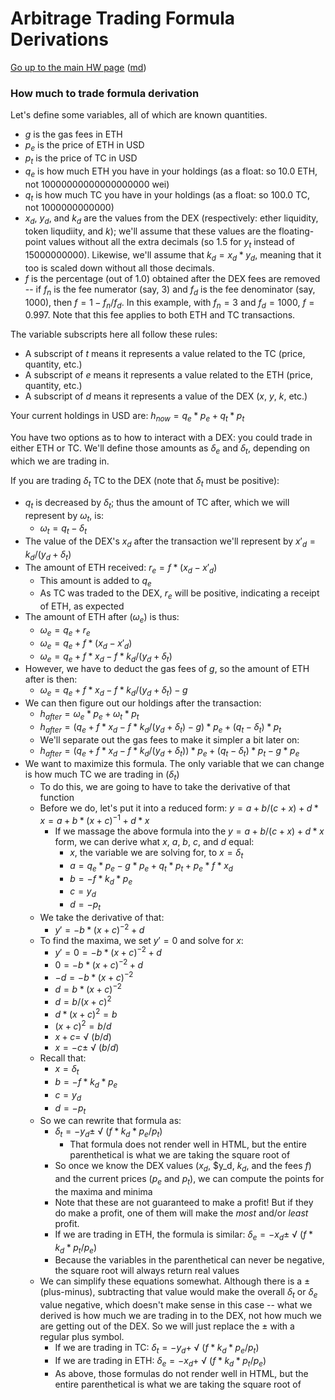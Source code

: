 Arbitrage Trading Formula Derivations
=====================================

[Go up to the main HW page](index.html) ([md](index.md))

### How much to trade formula derivation

Let's define some variables, all of which are known quantities.

- $g$ is the gas fees in ETH
- $p_{e}$ is the price of ETH in USD
- $p_{t}$ is the price of TC in USD
- $q_{e}$ is how much ETH you have in your holdings (as a float: so 10.0 ETH, not 10000000000000000000 wei)
- $q_{t}$ is how much TC you have in your holdings (as a float: so 100.0 TC, not 1000000000000)
- $x_{d}$, $y_{d}$, and $k_{d}$ are the values from the DEX (respectively: ether liquidity, token liqudiity, and $k$); we'll assume that these values are the floating-point values without all the extra decimals (so 1.5 for $y_t$ instead of 15000000000).  Likewise, we'll assume that $k_d=x_d \ast y_d$, meaning that it too is scaled down without all those decimals.
- $f$ is the percentage (out of 1.0) obtained after the DEX fees are removed -- if $f_n$ is the fee numerator (say, 3) and $f_d$ is the fee denominator (say, 1000), then $f=1-f_n/f_d$.  In this example, with $f_n=3$ and $f_d=1000$, $f=0.997$.  Note that this fee applies to both ETH and TC transactions.

The variable subscripts here all follow these rules:

- A subscript of $t$ means it represents a value related to the TC (price, quantity, etc.)
- A subscript of $e$ means it represents a value related to the ETH (price, quantity, etc.)
- A subscript of $d$ means it represents a value of the DEX ($x$, $y$, $k$, etc.)

Your current holdings in USD are: $h_{now} = q_{e} \ast p_{e} + q_{t} \ast p_{t}$

You have two options as to how to interact with a DEX: you could trade in either ETH or TC.  We'll define those amounts as $\delta_{e}$ and $\delta_{t}$, depending on which we are trading in.

If you are trading $\delta_{t}$ TC to the DEX (note that $\delta_{t}$ must be positive):

- $q_{t}$ is decreased by $\delta_{t}$; thus the amount of TC after, which we will represent by $\omega_{t}$, is:
    - $\omega_{t} = q_{t}-\delta_{t}$
- The value of the DEX's $x_{d}$ after the transaction we'll represent by $x'_d = k_d/(y_{d}+\delta_{t})$
- The amount of ETH received: $r_{e}=f \ast (x_{d}-x'_d)$
    - This amount is added to $q_{e}$
    - As TC was traded to the DEX, $r_{e}$ will be positive, indicating a receipt of ETH, as expected
- The amount of ETH after ($\omega_{e}$) is thus:
    - $\omega_{e}= q_{e} + r_{e}$
    - $\omega_{e}= q_{e} + f \ast (x_{d}-x'_d)$
    - $\omega_{e}= q_{e} + f \ast x_{d} - f \ast k_d/(y_{d}+\delta_{t})$
- However, we have to deduct the gas fees of $g$, so the amount of ETH after is then:
    - $\omega_{e}= q_{e} + f \ast x_{d} - f \ast k_d/(y_{d}+\delta_{t})-g$
- We can then figure out our holdings after the transaction:
    - $h_{after} = \omega_{e} \ast p_{e} + \omega_{t} \ast p_{t}$
    - $h_{after} = (q_{e} + f \ast x_{d}-f \ast k_d/(y_{d}+\delta_{t})-g) \ast p_{e} + (q_{t}-\delta_{t}) \ast p_{t}$
    - We'll separate out the gas fees to make it simpler a bit later on:
    - $h_{after} = (q_{e} + f \ast x_{d}-f \ast k_d/(y_{d}+\delta_{t})) \ast p_{e} + (q_{t}-\delta_{t}) \ast p_{t} - g \ast p_e$
- We want to maximize this formula.  The only variable that we can change is how much TC we are trading in ($\delta_{t}$)
    - To do this, we are going to have to take the derivative of that function
    - Before we do, let's put it into a reduced form: $y = a + b/(c+x)+d \ast x = a + b \ast (x+c)^{-1}+d \ast x$
        - If we massage the above formula into the $y = a + b/(c+x)+d \ast x$ form, we can derive what $x$, $a$, $b$, $c$, and $d$ equal:
            - $x$, the variable we are solving for, to $x=\delta_{t}$
            - $a=q_e \ast p_e - g \ast p_e + q_t \ast p_t + p_e \ast f \ast x_d$
            - $b=-f \ast k_d \ast p_e$
            - $c=y_d$
            - $d=-p_t$
    - We take the derivative of that:
        - $y' = -b \ast (x+c)^{-2} + d$
    - To find the maxima, we set $y'=0$ and solve for $x$:
        - $y' = 0 = -b \ast (x+c)^{-2} + d$
        - $0 = -b \ast (x+c)^{-2} + d$
        - $-d = -b \ast (x+c)^{-2}$
        - $d = b \ast (x+c)^{-2}$
        - $d = b / (x+c)^2$
        - $d \ast (x+c)^2 = b$
        - $(x+c)^2=b/d$
        - $x+c=$ &#8730; $(b/d)$
        - $x=-c \pm$ &#8730; $(b/d)$
    - Recall that:
        - $x=\delta_{t}$
        - $b=-f \ast k_d \ast p_e$
        - $c=y_d$
        - $d=-p_t$
    - So we can rewrite that formula as:
        - $\delta_{t}=-y_d\pm$ &#8730; $(f \ast k_d \ast p_e/p_t)$
            - That formula does not render well in HTML, but the entire parenthetical is what we are taking the square root of
        - So once we know the DEX values ($x_d$, $y_d, $k_d$, and the fees $f$) and the current prices ($p_e$ and $p_t$), we can compute the points for the maxima and minima
        - Note that these are not guaranteed to make a profit!  But if they do make a profit, one of them will make the *most* and/or *least* profit.
        - If we are trading in ETH, the formula is similar: $\delta_{e}=-x_d\pm$ &#8730; $(f \ast k_d \ast p_t/p_e)$
        - Because the variables in the parenthetical can never be negative, the square root will always return real values
    - We can simplify these equations somewhat.  Although there is a &#177; (plus-minus), subtracting that value would make the overall $\delta_t$ or $\delta_e$ value negative, which doesn't make sense in this case -- what we derived is how much we are trading in to the DEX, not how much we are getting out of the DEX.  So we will just replace the &#177; with a regular plus symbol.
        - If we are trading in TC: $\delta_{t}=-y_d+$ &#8730; $(f \ast k_d \ast p_e/p_t)$
        - If we are trading in ETH: $\delta_{e}=-x_d+$ &#8730; $(f \ast k_d \ast p_t/p_e)$
        - As above, those formulas do not render well in HTML, but the entire parenthetical is what we are taking the square root of
